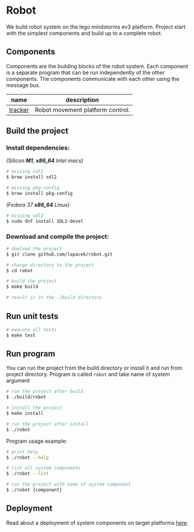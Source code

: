 # Robot

We build robot system on the lego mindstorms ev3 platform.
Project start with the simplest components and build up to a complete robot.

## Components

Components are the building blocks of the robot system. Each component is a separate program that can be run independently of the other components. The components communicate with each other using the message bus.

name | description
--- | ---
[tracker](cmd/robot/cmd/tracker/README.md) | Robot movement platform control.

## Build the project

### Install dependencies: 

*(Silicon **M1**, **x86_64** Intel macs)*

```bash
# missing sdl2
$ brew install sdl2

# missing pkg-config
$ brew install pkg-config
```

*(Fedora 37 **x86_64** Linux)*

```bash
# missing sdl2
$ sudo dnf install SDL2-devel
```

### Download and compile the project:

```bash
# dowload the project
$ git clone github.com/lapacek/robot.git

# change directory to the project
$ cd robot

# build the project
$ make build

# result is in the ./build directory
```

## Run unit tests

```bash
# execute all tests
$ make test
```

## Run program

You can run the project from the build directory or install it and run from project directory.
Program is called `robot` and take name of system argument

```bash
# run the project after build
$ ./build/robot

# install the project
$ make install

# run the project after install
$ ./robot
```

Program usage example:

```bash
# print help
$ ./robot --help

# list all system components
$ ./robot --list

# run the project with name of system component
$ ./robot {component}
```

## Deployment

Read about a deployment of system components on target platforms [here](doc/Deployment.md).
